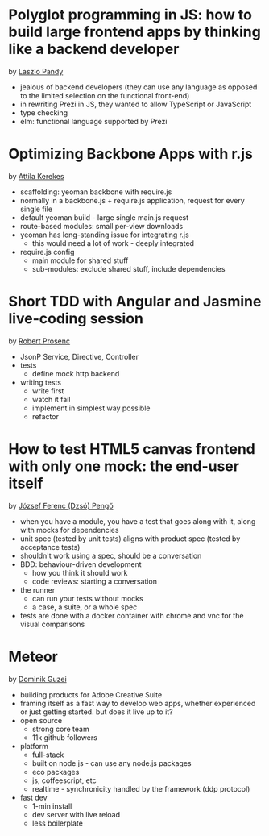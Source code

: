 Polyglot programming in JS: how to build large frontend apps by thinking like a backend developer
=================================================================================================

by [Laszlo Pandy](http://laszlopandy.com/)

* jealous of backend developers (they can use any language as opposed to the limited selection on the functional front-end)
* in rewriting Prezi in JS, they wanted to allow TypeScript or JavaScript
* type checking
* elm: functional language supported by Prezi

Optimizing Backbone Apps with r.js
==================================

by [Attila Kerekes](https://twitter.com/keriati)

* scaffolding: yeoman backbone with require.js
* normally in a backbone.js + require.js application, request for every single file
* default yeoman build - large single main.js request
* route-based modules: small per-view downloads
* yeoman has long-standing issue for integrating r.js
  * this would need a lot of work - deeply integrated
* require.js config
  * main module for shared stuff
  * sub-modules: exclude shared stuff, include dependencies


Short TDD with Angular and Jasmine live-coding session
======================================================

by [Robert Prosenc](https://twitter.com/rprosenc/)

* JsonP Service, Directive, Controller
* tests
  * define mock http backend
* writing tests
  * write first
  * watch it fail
  * implement in simplest way possible
  * refactor


How to test HTML5 canvas frontend with only one mock: the end-user itself
=========================================================================

by [József Ferenc (Dzsó) Pengő](http://www.linkedin.com/pub/jozsef-ferenc-dzso-pengo/51/704/879)

* when you have a module, you have a test that goes along with it, along with mocks for dependencies
* unit spec (tested by unit tests) aligns with product spec (tested by acceptance tests)
* shouldn't work using a spec, should be a conversation
* BDD: behaviour-driven development
  * how you think it should work
  * code reviews: starting a conversation
* the runner
  * can run your tests without mocks
  * a case, a suite, or a whole spec
* tests are done with a docker container with chrome and vnc for the visual comparisons


Meteor
======

by [Dominik Guzei](https://twitter.com/DominikGuzei)

* building products for Adobe Creative Suite
* framing itself as a fast way to develop web apps, whether experienced or just getting started. but does it live up to it?
* open source
  * strong core team
  * 11k github followers
* platform
  * full-stack
  * built on node.js - can use any node.js packages
  * eco packages
  * js, coffeescript, etc
  * realtime - synchronicity handled by the framework (ddp protocol)
* fast dev
  * 1-min install
  * dev server with live reload
  * less boilerplate
